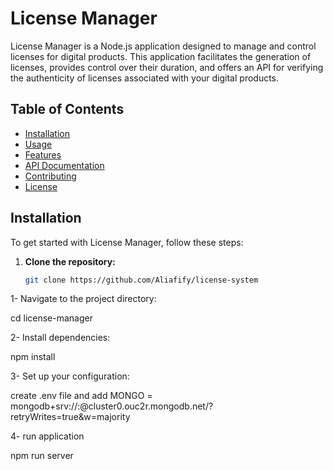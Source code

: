 # License Manager

License Manager is a Node.js application designed to manage and control licenses for digital products. This application facilitates the generation of licenses, provides control over their duration, and offers an API for verifying the authenticity of licenses associated with your digital products.

## Table of Contents

- [Installation](#installation)
- [Usage](#usage)
- [Features](#features)
- [API Documentation](#api-documentation)
- [Contributing](#contributing)
- [License](#license)

## Installation

To get started with License Manager, follow these steps:

1. **Clone the repository:**

   ```bash
   git clone https://github.com/Aliafify/license-system

1- Navigate to the project directory:

   cd license-manager

2- Install dependencies:

npm install

3- Set up your configuration:

create .env file and add
 MONGO = mongodb+srv://<username>:<password>@cluster0.ouc2r.mongodb.net/<collection>?retryWrites=true&w=majority

4- run application

npm run server

